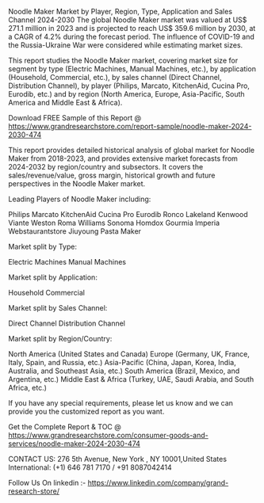 Noodle Maker Market by Player, Region, Type, Application and Sales Channel 2024-2030
The global Noodle Maker market was valued at US$ 271.1 million in 2023 and is projected to reach US$ 359.6 million by 2030, at a CAGR of 4.2% during the forecast period. The influence of COVID-19 and the Russia-Ukraine War were considered while estimating market sizes.

This report studies the Noodle Maker market, covering market size for segment by type (Electric Machines, Manual Machines, etc.), by application (Household, Commercial, etc.), by sales channel (Direct Channel, Distribution Channel), by player (Philips, Marcato, KitchenAid, Cucina Pro, Eurodib, etc.) and by region (North America, Europe, Asia-Pacific, South America and Middle East & Africa).

Download FREE Sample of this Report @ https://www.grandresearchstore.com/report-sample/noodle-maker-2024-2030-474

This report provides detailed historical analysis of global market for Noodle Maker from 2018-2023, and provides extensive market forecasts from 2024-2032 by region/country and subsectors. It covers the sales/revenue/value, gross margin, historical growth and future perspectives in the Noodle Maker market.

Leading Players of Noodle Maker including:

Philips
Marcato
KitchenAid
Cucina Pro
Eurodib
Ronco
Lakeland
Kenwood
Viante
Weston Roma
Williams Sonoma
Homdox
Gourmia
Imperia
Webstaurantstore
Jiuyoung Pasta Maker

Market split by Type:

Electric Machines
Manual Machines

Market split by Application:

Household
Commercial

Market split by Sales Channel:

Direct Channel
Distribution Channel

Market split by Region/Country:

North America (United States and Canada)
Europe (Germany, UK, France, Italy, Spain, and Russia, etc.)
Asia-Pacific (China, Japan, Korea, India, Australia, and Southeast Asia, etc.)
South America (Brazil, Mexico, and Argentina, etc.)
Middle East & Africa (Turkey, UAE, Saudi Arabia, and South Africa, etc.)

If you have any special requirements, please let us know and we can provide you the customized report as you want.

Get the Complete Report & TOC @ https://www.grandresearchstore.com/consumer-goods-and-services/noodle-maker-2024-2030-474

CONTACT US:
276 5th Avenue, New York , NY 10001,United States
International: (+1) 646 781 7170 / +91 8087042414

Follow Us On linkedin :- https://www.linkedin.com/company/grand-research-store/
